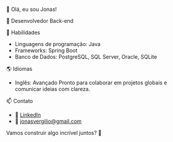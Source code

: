👋 Olá, eu sou Jonas!

🎯 Desenvolvedor Back-end

🚀 Habilidades
- Linguagens de programação: Java
- Frameworks: Spring Boot
- Banco de Dados: PostgreSQL, SQL Server, Oracle, SQLite

🌎 Idiomas
- Inglês: Avançado
Pronto para colaborar em projetos globais e comunicar ideias com clareza.

📫 Contato
- 💼 [LinkedIn](https://www.linkedin.com/in/jonasvergilio/)  
- 📧 [jonasvergilio@gmail.com](mailto:jonasvergilio@gmail.com)

Vamos construir algo incrível juntos? 🚀
